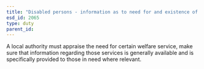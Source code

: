 ```yaml
---
title: "Disabled persons - information as to need for and existence of welfare services"
esd_id: 2065
type: duty
parent_id:  
---
```


A local authority must appraise the need for certain welfare service, make sure that information regarding those services is generally available and is specifically provided to those in need where relevant.

